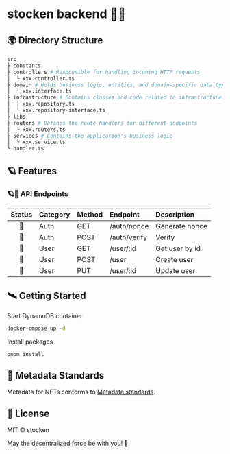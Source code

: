 # stocken backend 🚀🌌

## 🌍 Directory Structure

```bash
src
├ constants
├ controllers # Responsible for handling incoming HTTP requests
│  └ xxx.controller.ts
├ domain # Holds business logic, entities, and domain-specific data types
│  └ xxx.interface.ts
├ infrastructure # Contains classes and code related to infrastructure concerns
│  ├ xxx.repository.ts
│  └ xxx.repository-interface.ts
├ libs
├ routers # Defines the route handlers for different endpoints
│  └ xxx.routers.ts
├ services # Contains the application's business logic
│  └ xxx.service.ts
└ handler.ts
```

## 🪐 Features

### 🪐🚀 API Endpoints

|Status|Category|Method|Endpoint|Description|
|:---:|:---|:---|:---|:---|
|🚧|Auth|GET|/auth/nonce|Generate nonce|
|🚧|Auth|POST|/auth/verify|Verify|
|🚧|User|GET|/user/:id|Get user by id|
|🚧|User|POST|/user|Create user|
|🚧|User|PUT|/user/:id|Update user|

## 🛰️ Getting Started

Start DynamoDB container

```bash
docker-cmpose up -d
```

Install packages

```bash
pnpm install
```

## 🌌 Metadata Standards

Metadata for NFTs conforms to [Metadata standards](https://docs.opensea.io/docs/metadata-standards).

## 📡 License

MIT © stocken

May the decentralized force be with you! 🌌
